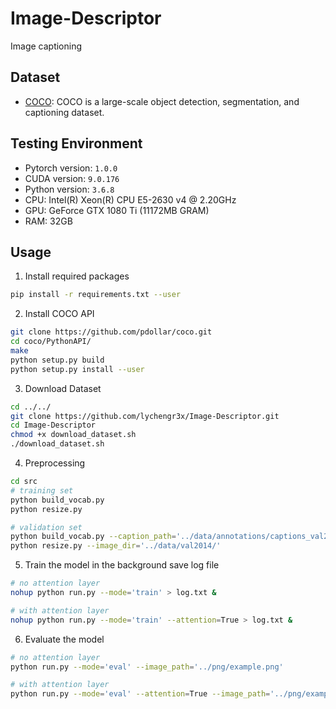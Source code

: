 # Image-Descriptor  

Image captioning

## Dataset

* [COCO](http://cocodataset.org/): COCO is a large-scale object detection, segmentation, and captioning dataset.  

## Testing Environment  

* Pytorch version: `1.0.0`
* CUDA version: `9.0.176`
* Python version: `3.6.8`
* CPU: Intel(R) Xeon(R) CPU E5-2630 v4 @ 2.20GHz
* GPU: GeForce GTX 1080 Ti (11172MB GRAM)
* RAM: 32GB

## Usage

1. Install required packages

```bash
pip install -r requirements.txt --user  
```

2. Install COCO API  

```bash
git clone https://github.com/pdollar/coco.git
cd coco/PythonAPI/
make
python setup.py build
python setup.py install --user
```

3. Download Dataset

```bash
cd ../../
git clone https://github.com/lychengr3x/Image-Descriptor.git
cd Image-Descriptor
chmod +x download_dataset.sh
./download_dataset.sh
```

4. Preprocessing

```bash
cd src
# training set
python build_vocab.py  
python resize.py

# validation set
python build_vocab.py --caption_path='../data/annotations/captions_val2014.json' --vocab_path='../data/vocab_val.pkl'
python resize.py --image_dir='../data/val2014/'
```

5. Train the model in the background save log file  

```bash  
# no attention layer
nohup python run.py --mode='train' > log.txt &  

# with attention layer
nohup python run.py --mode='train' --attention=True > log.txt &  
```

6. Evaluate the model  

```bash
# no attention layer
python run.py --mode='eval' --image_path='../png/example.png'

# with attention layer
python run.py --mode='eval' --attention=True --image_path='../png/example.png'
```
